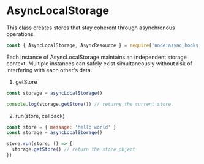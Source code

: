 # AsyncLocalStorage

  This class creates stores that stay coherent through asynchronous operations.

```js
const { AsyncLocalStorage, AsyncResource } = require('node:async_hooks')
```

  Each instance of AsyncLocalStorage maintains an independent storage context. Multiple instances can safely exist simultaneously
  without risk of interfering with each other's data.

1. getStore

```js
const storage = asyncLocalStorage()

console.log(storage.getStore()) // returns the current store.
```

2. run(store, callback)

```js
const store = { message: 'hello world' }
const storage = asyncLocalStorage()

store.run(store, () => {
  storage.getStore() // return the store object
})
```